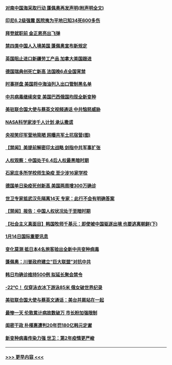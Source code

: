 #### [对南中国海采取行动 蓬佩奥再发声明(附声明全文)](../pages/prog202/a103032622.md?t=01151801) 
#### [印尼6.2级强震 医院夷为平地已知34死600多伤](../pages/prog202/a103032580.md?t=01151801) 
#### [拜登就职前 金正恩亮出飞弹](../pages/prog202/a103032472.md?t=01151801) 
#### [禁四类中国人入境美国 蓬佩奥宣布新规定](../pages/prog202/a103032438.md?t=01151801) 
#### [英国阻止进口新疆劳工产品 加拿大美国跟进](../pages/prog202/a103032303.md?t=01151801) 
#### [德国瑞典创死亡新高 法国晚6点全国宵禁](../pages/prog202/a103032350.md?t=01151801) 
#### [时事拼盘 美国将中海油列入出口管制黑名单](../pages/prog202/a103032335.md?t=01151801) 
#### [中共病毒继续突变 美国巴西俄国均现全新变种](../pages/prog202/a103032261.md?t=01151801) 
#### [美驻联合国大使与蔡英文视频通话 中共恼怒威胁](../pages/prog202/a103032252.md?t=01151801) 
#### [NASA科学家涉千人计划 承认撒谎](../pages/prog202/a103032247.md?t=01151801) 
#### [央视笑印军营地简陋 网曝共军土坑宿营(图)](../pages/prog202/a103032110.md?t=01151801) 
#### [【禁闻】美提前解密印太战略 剑指中共军事扩张](../pages/prog202/a103032154.md?t=01151801) 
#### [人权观察：中国处于6.4后人权最黑暗时期](../pages/prog202/a103032136.md?t=01151801) 
#### [石家庄多所学校师生染疫 至少涉16家学校](../pages/prog202/a103032145.md?t=01151801) 
#### [德国单日染疫死创新高 美国两周增300万确诊](../pages/prog202/a103032132.md?t=01151801) 
#### [世卫专家抵武汉先隔离14天 专家：此行不会有明确答案](../pages/prog202/a103032139.md?t=01151801) 
#### [【禁闻】报告：中国人权状况处于至暗时期](../pages/prog202/a103032122.md?t=01151801) 
#### [【社会主义真面目】韩国牧师千基元：即使被中国驱逐出境 也要逃离朝鲜(下)](../pages/prog202/a103032038.md?t=01151801) 
#### [1月14日国际重要讯息](../pages/prog202/a103031936.md?t=01151801) 
#### [变化莫测 抵日本4名旅客验出全新中共变种病毒](../pages/prog202/a103031878.md?t=01151801) 
#### [蓬佩奥：川普政府建立“巨大联盟”对抗中共](../pages/prog202/a103031862.md?t=01151801) 
#### [韩日均确诊维持500例 拟延长聚会禁令](../pages/prog202/a103031829.md?t=01151801) 
#### [-22℃！ 仅穿泳衣冰下游泳85米 俄女破世界纪录](../pages/prog202/a103031833.md?t=01151801) 
#### [美驻联合国大使与蔡英文通话：美台并肩站在一起](../pages/prog202/a103031823.md?t=01151801) 
#### [最惨一天 伦敦累计病故数破万 市长盼加强限制](../pages/prog202/a103031793.md?t=01151801) 
#### [闺密干政 朴槿惠遭判20年罚180亿韩元定谳](../pages/prog202/a103031811.md?t=01151801) 
#### [新变种病毒传染力强 世卫：第2年疫情更严峻](../pages/prog202/a103031749.md?t=01151801) 

----
#### [ >>> 更早内容 <<< ](../indexes/prog202-earlier.md)
